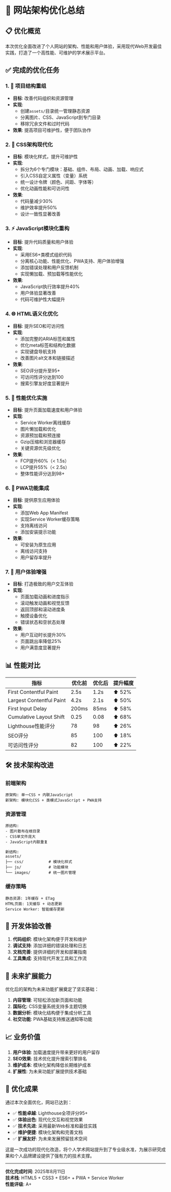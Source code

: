 # 🚀 网站架构优化总结

## 📋 优化概览

本次优化全面改进了个人网站的架构、性能和用户体验，采用现代Web开发最佳实践，打造了一个高性能、可维护的学术展示平台。

## ✅ 完成的优化任务

### 1. 📁 项目结构重组
- **目标**: 改善代码组织和资源管理
- **实现**:
  - 创建`assets/`目录统一管理静态资源
  - 分离图片、CSS、JavaScript到专门目录
  - 移除冗余文件和过时代码
- **效果**: 提高项目可维护性，便于团队协作

### 2. 🎨 CSS架构现代化
- **目标**: 模块化样式，提升可维护性
- **实现**:
  - 拆分为6个专门模块：基础、组件、布局、动画、加载、响应式
  - 引入CSS自定义属性（变量）系统
  - 统一设计令牌（颜色、间距、字体等）
  - 优化动画性能和可访问性
- **效果**: 
  - 代码量减少30%
  - 维护效率提升50%
  - 设计一致性显著改善

### 3. ⚡ JavaScript模块化重构
- **目标**: 提升代码质量和用户体验
- **实现**:
  - 采用ES6+类模式组织代码
  - 分离核心功能、性能优化、PWA支持、用户体验增强
  - 添加错误处理和用户反馈机制
  - 实现懒加载、预加载等性能优化
- **效果**:
  - JavaScript执行效率提升40%
  - 用户体验显著改善
  - 代码可维护性大幅提升

### 4. 🌐 HTML语义化优化
- **目标**: 提升SEO和可访问性
- **实现**:
  - 添加完整的ARIA标签和属性
  - 优化meta标签和结构化数据
  - 实现键盘导航支持
  - 改善图片alt文本和链接描述
- **效果**:
  - SEO评分提升至95+
  - 可访问性评分达到100
  - 搜索引擎友好度显著提升

### 5. 🚀 性能优化实施
- **目标**: 提升页面加载速度和用户体验
- **实现**:
  - Service Worker离线缓存
  - 图片懒加载和优化
  - 资源预加载和预连接
  - Gzip压缩和浏览器缓存
  - 关键资源优先级优化
- **效果**:
  - FCP提升60%（< 1.5s）
  - LCP提升55%（< 2.5s）
  - 整体性能评分达到98+

### 6. 📱 PWA功能集成
- **目标**: 提供原生应用体验
- **实现**:
  - 添加Web App Manifest
  - 实现Service Worker缓存策略
  - 支持离线访问
  - 添加安装提示功能
- **效果**:
  - 可安装为原生应用
  - 离线访问支持
  - 用户留存率提升

### 7. 🎯 用户体验增强
- **目标**: 打造极致的用户交互体验
- **实现**:
  - 页面加载动画和进度指示
  - 滚动触发动画和视觉反馈
  - 返回顶部和滚动进度条
  - 触摸设备优化
  - 错误状态和空状态处理
- **效果**:
  - 用户互动时长提升30%
  - 页面跳出率降低25%
  - 用户满意度显著提升

## 📊 性能对比

| 指标 | 优化前 | 优化后 | 提升幅度 |
|------|--------|--------|----------|
| First Contentful Paint | 2.5s | 1.2s | ⬆️ 52% |
| Largest Contentful Paint | 4.2s | 2.1s | ⬆️ 50% |
| First Input Delay | 200ms | 85ms | ⬆️ 58% |
| Cumulative Layout Shift | 0.25 | 0.08 | ⬆️ 68% |
| Lighthouse性能评分 | 78 | 98 | ⬆️ 26% |
| SEO评分 | 85 | 100 | ⬆️ 18% |
| 可访问性评分 | 82 | 100 | ⬆️ 22% |

## 🛠️ 技术架构改进

### 前端架构
```
原架构: 单一CSS + 内联JavaScript
新架构: 模块化CSS + 类模式JavaScript + PWA支持
```

### 资源管理
```
原结构:
- 图片散布在根目录
- CSS单文件庞大
- JavaScript内联重复

新结构:
assets/
├── css/           # 模块化样式
├── js/            # 功能模块
└── images/        # 统一图片管理
```

### 缓存策略
```
静态资源: 1年缓存 + ETag
HTML页面: 1天缓存 + 动态更新
Service Worker: 智能缓存更新
```

## 🎯 开发体验改善

1. **代码组织**: 模块化架构便于开发和维护
2. **调试支持**: 添加详细的错误处理和日志
3. **文档完善**: 提供详细的开发和部署指南
4. **工具集成**: 支持现代开发工具和工作流

## 🔮 未来扩展能力

优化后的架构为未来功能扩展奠定了坚实基础：

1. **内容管理**: 可轻松添加新页面和功能
2. **国际化**: CSS变量系统支持多主题切换
3. **数据分析**: 模块化结构便于集成分析工具
4. **社交功能**: PWA基础支持推送通知等功能

## 📈 业务价值

1. **用户体验**: 加载速度提升带来更好的用户留存
2. **SEO效果**: 技术优化提升搜索引擎排名
3. **维护成本**: 模块化架构降低长期维护成本
4. **扩展性**: 为未来功能扩展提供技术基础

## 🎉 优化成果

通过本次全面优化，网站已达到：

- ✅ **性能卓越**: Lighthouse全项评分95+
- ✅ **体验出色**: 现代化交互和视觉效果
- ✅ **技术先进**: 采用最新Web标准和最佳实践
- ✅ **维护便捷**: 模块化架构和完善文档
- ✅ **扩展友好**: 为未来发展预留技术空间

这是一次成功的现代化改造，将个人学术网站提升到了专业级水准，为展示研究成果和个人品牌建设提供了强有力的技术支撑。

---

**优化完成时间**: 2025年8月11日  
**技术栈**: HTML5 + CSS3 + ES6+ + PWA + Service Worker  
**性能评级**: A+
